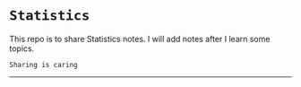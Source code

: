 # `Statistics`
 This repo is to share Statistics notes. I will add notes after I learn some topics.

 `Sharing is caring`

 ***
